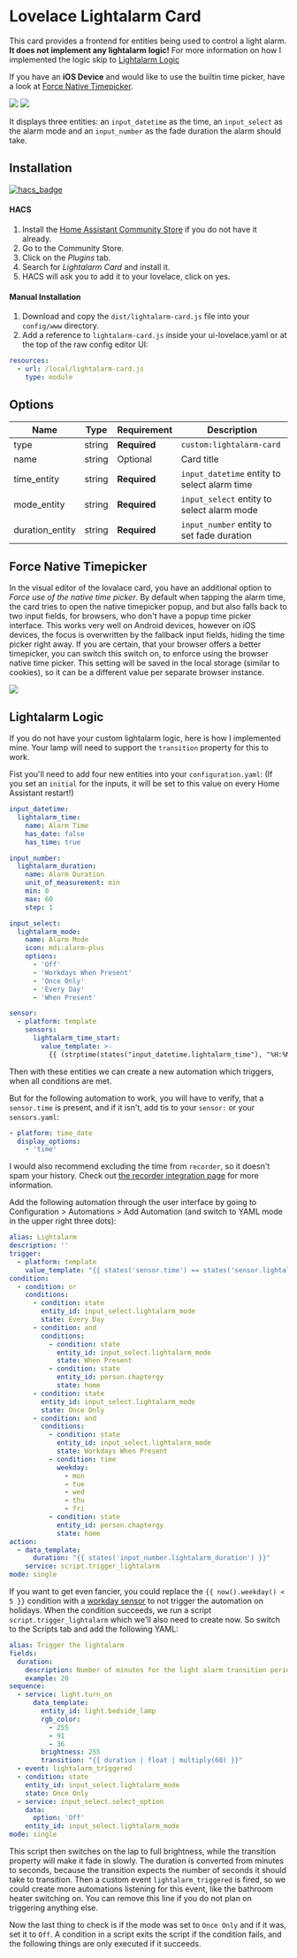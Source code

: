# Lovelace Lightalarm Card

This card provides a frontend for entities being used to control a light alarm.
**It does not implement any lightalarm logic!** For more information on how I implemented the logic skip to [Lightalarm Logic](#lightalarm-logic)

If you have an **iOS Device** and would like to use the builtin time picker, have a look at [Force Native Timepicker](#force-native-timepicker).

![](https://raw.githubusercontent.com/chaptergy/lightalarm-card/master/img/screenshot1.png)
![](https://raw.githubusercontent.com/chaptergy/lightalarm-card/master/img/screenshot2.png)

It displays three entities: an `input_datetime` as the time, an `input_select` as the alarm mode and an `input_number` as the fade duration the alarm should take.

## Installation

[![hacs_badge](https://img.shields.io/badge/HACS-Default-orange.svg?style=for-the-badge)](https://github.com/custom-components/hacs)

#### HACS

1. Install the [Home Assistant Community Store](https://github.com/custom-components/hacs) if you do not have it already.
2. Go to the Community Store.
3. Click on the _Plugins_ tab.
4. Search for _Lightalarm Card_ and install it.
5. HACS will ask you to add it to your lovelace, click on yes.

#### Manual Installation

1. Download and copy the `dist/lightalarm-card.js` file into your `config/www` directory.
2. Add a reference to `lightalarm-card.js` inside your ui-lovelace.yaml or at the top of the raw config editor UI:

```yaml
resources:
  - url: /local/lightalarm-card.js
    type: module
```

## Options

| Name            | Type   | Requirement  | Description                                  |
| --------------- | ------ | ------------ | -------------------------------------------- |
| type            | string | **Required** | `custom:lightalarm-card`                     |
| name            | string | Optional     | Card title                                   |
| time_entity     | string | **Required** | `input_datetime` entity to select alarm time |
| mode_entity     | string | **Required** | `input_select` entity to select alarm mode   |
| duration_entity | string | **Required** | `input_number` entity to set fade duration   |

## Force Native Timepicker

In the visual editor of the lovalace card, you have an additional option to _Force use of the native time picker_. By default when tapping the alarm time, the card tries to open the native timepicker popup, and but also falls back to two input fields, for browsers, who don't have a popup time picker interface. This works very well on Android devices, however on iOS devices, the focus is overwritten by the fallback input fields, hiding the time picker right away. If you are certain, that your browser offers a better timepicker, you can switch this switch on, to enforce using the browser native time picker. This setting will be saved in the local storage (similar to cookies), so it can be a different value per separate browser instance.

![](https://raw.githubusercontent.com/chaptergy/lightalarm-card/master/img/screenshot_native-timepicker-ios.jpg)

## Lightalarm Logic

If you do not have your custom lightalarm logic, here is how I implemented mine. Your lamp will need to support the `transition` property for this to work.

Fist you'll need to add four new entities into your `configuration.yaml`:
(If you set an `initial` for the inputs, it will be set to this value on every Home Assistant restart!)

```yaml
input_datetime:
  lightalarm_time:
    name: Alarm Time
    has_date: false
    has_time: true

input_number:
  lightalarm_duration:
    name: Alarm Duration
    unit_of_measurement: min
    min: 0
    max: 60
    step: 1

input_select:
  lightalarm_mode:
    name: Alarm Mode
    icon: mdi:alarm-plus
    options:
      - 'Off'
      - 'Workdays When Present'
      - 'Once Only'
      - 'Every Day'
      - 'When Present'

sensor:
  - platform: template
    sensors:
      lightalarm_time_start:
        value_template: >-
          {{ (strptime(states("input_datetime.lightalarm_time"), "%H:%M:%S") - timedelta(minutes=(states("input_number.lightalarm_duration") | int) )).strftime("%H:%M") }}
```

Then with these entities we can create a new automation which triggers, when all conditions are met.

But for the following automation to work, you will have to verify, that a `sensor.time` is present, and if it isn't, add tis to your `sensor:` or your `sensors.yaml`:

```yaml
- platform: time_date
  display_options:
    - 'time'
```

I would also recommend excluding the time from `recorder`, so it doesn't spam your history. Check out [the recorder integration page](https://www.home-assistant.io/integrations/recorder/) for more information.

Add the following automation through the user interface by going to Configuration > Automations > Add Automation (and switch to YAML mode in the upper right three dots):

```yaml
alias: Lightalarm
description: ''
trigger:
  - platform: template
    value_template: "{{ states('sensor.time') == states('sensor.lightalarm_time_start') }}"
condition:
  - condition: or
    conditions:
      - condition: state
        entity_id: input_select.lightalarm_mode
        state: Every Day
      - condition: and
        conditions:
          - condition: state
            entity_id: input_select.lightalarm_mode
            state: When Present
          - condition: state
            entity_id: person.chaptergy
            state: home
      - condition: state
        entity_id: input_select.lightalarm_mode
        state: Once Only
      - condition: and
        conditions:
          - condition: state
            entity_id: input_select.lightalarm_mode
            state: Workdays When Present
          - condition: time
            weekday:
              - mon
              - tue
              - wed
              - thu
              - fri
          - condition: state
            entity_id: person.chaptergy
            state: home
action:
  - data_template:
      duration: "{{ states('input_number.lightalarm_duration') }}"
    service: script.trigger_lightalarm
mode: single
```

If you want to get even fancier, you could replace the `{{ now().weekday() < 5 }}` condition with a [workday sensor](https://www.home-assistant.io/integrations/workday/) to not trigger the automation on holidays.
When the condition succeeds, we run a script `script.trigger_lightalarm` which we'll also need to create now. So switch to the Scripts tab and add the following YAML:

```yaml
alias: Trigger the lightalarm
fields:
  duration:
    description: Number of minutes for the light alarm transition period
    example: 20
sequence:
  - service: light.turn_on
      data_template:
        entity_id: light.bedside_lamp
        rgb_color:
          - 255
          - 91
          - 36
        brightness: 255
        transition: "{{ duration | float | multiply(60) }}"
  - event: lightalarm_triggered
  - condition: state
    entity_id: input_select.lightalarm_mode
    state: Once Only
  - service: input_select.select_option
    data:
      option: 'Off'
    entity_id: input_select.lightalarm_mode
mode: single
```

This script then switches on the lap to full brightness, while the transition property will make it fade in slowly. The duration is converted from minutes to seconds, because the transition expects the number of seconds it should take to transition.
Then a custom event `lightalarm_triggered` is fired, so we could create more automations listening for this event, like the bathroom heater switching on. You can remove this line if you do not plan on triggering anything else.

Now the last thing to check is if the mode was set to `Once Only` and if it was, set it to `Off`. A condition in a script exits the script if the condition fails, and the following things are only executed if it succeeds.
